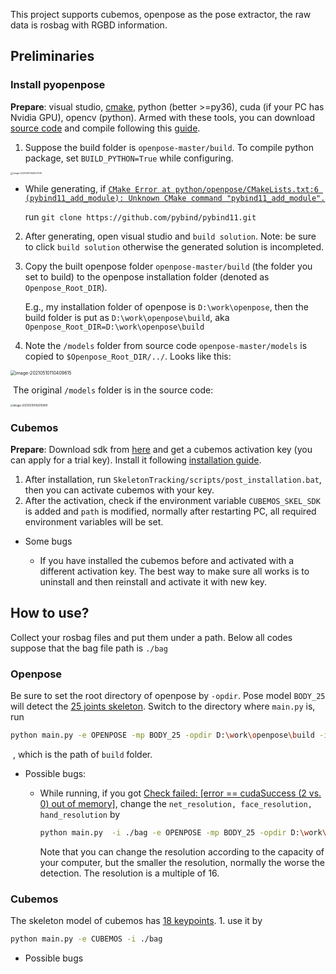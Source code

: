 This project supports cubemos, openpose as the pose extractor, the raw data is rosbag with RGBD information.
## Preliminaries
### Install pyopenpose

**Prepare**: visual studio, [cmake](https://cmake.org/download/), python (better >=py36), cuda (if your PC has Nvidia GPU), opencv (python). Armed with these tools, you can download [source code](https://github.com/CMU-Perceptual-Computing-Lab/openpose) and compile following this [guide](https://github.com/CMU-Perceptual-Computing-Lab/openpose/blob/master/doc/installation/0_index.md#compiling-and-running-openpose-from-source).
    
1. Suppose the build folder is `openpose-master/build`. To compile python package, set `BUILD_PYTHON=True` while configuring.
<img src="https://miao-picbed-1305768714.cos.ap-shanghai.myqcloud.com/img/image-20210510144927530.png" alt="image-20210510144927530" style="zoom:25%;" />

* While generating, if [`CMake Error at python/openpose/CMakeLists.txt:6 (pybind11_add_module): Unknown CMake command "pybind11_add_module".`](https://github.com/CMU-Perceptual-Computing-Lab/openpose/issues/1068)
  
    run `git clone https://github.com/pybind/pybind11.git`

2. After generating, open visual studio and `build solution`. Note: be sure to click `build solution` otherwise the generated solution is incompleted.
    
3. Copy the built openpose folder `openpose-master/build` (the folder you set to build) to the openpose installation folder (denoted as `Openpose_Root_DIR`).

     E.g., my installation folder of openpose is `D:\work\openpose`, then the build folder is put as `D:\work\openpose\build`, aka `Openpose_Root_DIR=D:\work\openpose\build`

4. Note the `/models` folder from source code `openpose-master/models` is copied to `$Openpose_Root_DIR/../`. Looks like this:

  <img src="https://miao-picbed-1305768714.cos.ap-shanghai.myqcloud.com/img/image-20210510110409615.png" alt="image-20210510110409615" style="zoom:50%;" />

  ​			The original `/models` folder is in the source code:

  <img src="https://miao-picbed-1305768714.cos.ap-shanghai.myqcloud.com/img/image-20210510145610949.png" alt="image-20210510145610949" style="zoom:30%;" />

### Cubemos
**Prepare**: Download sdk from [here](https://framos-my.sharepoint.com/:f:/p/c_scheubel/Em4eCGd-pctJnxkyG_pxRIgBcueMBoF5EuWtCYwGFEldsA?e=2XZZZB) and get a cubemos activation key (you can apply for a trial key). Install it following [installation guide](https://download-skeleton-tracking-sdk.s3.eu-central-1.amazonaws.com/GettingStartedGuide.pdf).
1. After installation, run `SkeletonTracking/scripts/post_installation.bat`, then you can activate cubemos with your key.
2. After the activation, check if the environment variable `CUBEMOS_SKEL_SDK` is added and `path` is modified, normally after restarting PC, all required environment variables will be set.
* Some bugs

     * If you have installed the cubemos before and activated with a different activation key. The best way to make sure all works is to uninstall and then reinstall and activate it with new key.

## How to use?
Collect your rosbag files and put them under a path. Below all codes suppose that the bag file path is `./bag`
### Openpose

Be sure to set the root directory of openpose by `-opdir`. Pose model `BODY_25` will detect the [25 joints skeleton](https://user-images.githubusercontent.com/9403813/87262012-6d802d80-c486-11ea-9629-107e09d5c255.png). Switch to the directory where `main.py` is, run

  ```bash
  python main.py -e OPENPOSE -mp BODY_25 -opdir D:\work\openpose\build -i ./bag
  ```

  ​     , which is the path of `build` folder.

  
* Possible bugs:
    * While running, if you got [Check failed: [error == cudaSuccess (2 vs. 0)  out of memory]](https://github.com/CMU-Perceptual-Computing-Lab/openpose/issues/1230), change the `net_resolution, face_resolution, hand_resolution` by

       ```bash
       python main.py  -i ./bag -e OPENPOSE -mp BODY_25 -opdir D:\work\openpose\build --net_resolution 256x256 --face_net_resolution 256x256 --hand_net_resolution 256x256
       ```

       Note that you can change the resolution according to the capacity of your computer, but the smaller the resolution, normally the worse the detection. The resolution is a multiple of 16.

### Cubemos

  The skeleton model of cubemos has [18 keypoints](https://miao-picbed-1305768714.cos.ap-shanghai.myqcloud.com/img/image-20210510121456746.png). 1. use it by

   ```bash
   python main.py -e CUBEMOS -i ./bag
   ```

* Possible bugs
